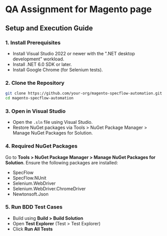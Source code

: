 # QA Assignment for Magento page

## Setup and Execution Guide

### 1. Install Prerequisites
- Install Visual Studio 2022 or newer with the ".NET desktop development" workload.
- Install .NET 6.0 SDK or later.
- Install Google Chrome (for Selenium tests).

### 2. Clone the Repository
```bash
git clone https://github.com/your-org/magento-specflow-automation.git
cd magento-specflow-automation
```

### 3. Open in Visual Studio
- Open the `.sln` file using Visual Studio.
- Restore NuGet packages via Tools > NuGet Package Manager > Manage NuGet Packages for Solution.

### 4. Required NuGet Packages
Go to **Tools > NuGet Package Manager > Manage NuGet Packages for Solution**.
Ensure the following packages are installed:
- SpecFlow
- SpecFlow.NUnit
- Selenium.WebDriver
- Selenium.WebDriver.ChromeDriver
- Newtonsoft.Json

### 5. Run BDD Test Cases
- Build using **Build > Build Solution**
- Open **Test Explorer** (Test > Test Explorer)
- Click **Run All Tests**